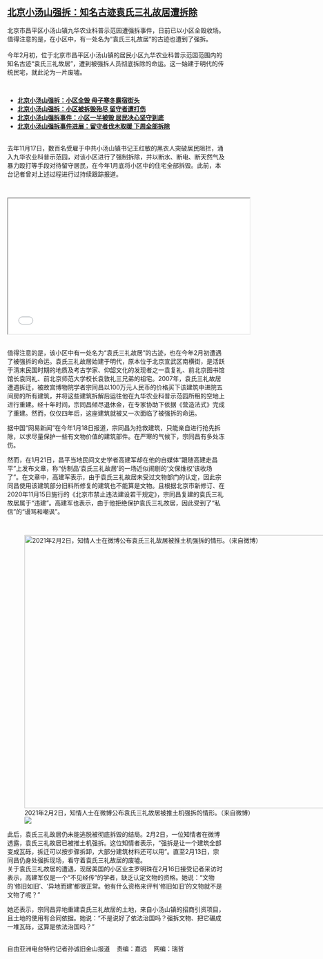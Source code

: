 <!--1613487360000-->
[北京小汤山强拆：知名古迹袁氏三礼故居遭拆除](https://www.rfa.org/mandarin/yataibaodao/renquanfazhi/sc-02162021083042.html)
------

<p>北京市昌平区小汤山镇九华农业科普示范园遭强拆事件，日前已以小区全毁收场。值得注意的是，在小区中，有一处名为“袁氏三礼故居”的古迹也遭到了强拆。<br/><br/>今年2月初，位于北京市昌平区小汤山镇的居民小区九华农业科普示范园范围内的知名古迹“袁氏三礼故居”，遭到被强拆人员彻底拆除的命运。这一始建于明代的传统民宅，就此沦为一片废墟。</p><p><br/></p><ul><li><strong><a href="https://www.rfa.org/mandarin/yataibaodao/renquanfazhi/sc-01272021142301.html">北京小汤山强拆：小区全毁 母子寒冬露宿街头</a></strong></li><li><strong><a href="https://www.rfa.org/mandarin/yataibaodao/renquanfazhi/sc-01082021092620.html">北京小汤山强拆：小区被拆毁殆尽 留守者遭打伤</a></strong></li><li><strong><a href="https://www.rfa.org/mandarin/yataibaodao/renquanfazhi/sc-12292020110523.html">北京小汤山强拆事件：小区一半被毁 居民决心坚守到底</a></strong></li><li><a href="https://www.rfa.org/mandarin/yataibaodao/renquanfazhi/sc-12102020104818.html"><strong>北京小汤山强拆事件进展：留守者伐木取暖 下周全部拆除</strong></a></li></ul><p><br/>去年11月17日，数百名受雇于中共小汤山镇书记王红敏的黑衣人突破居民阻拦，涌入九华农业科普示范园，对该小区进行了强制拆除，并以断水、断电、断天然气及暴力殴打等手段对待留守居民，在今年1月底将小区中的住宅全部拆毁。此前，本台记者曾对上述过程进行过持续跟踪报道。</p><p><br/></p><p><iframe height="314" src="//www.youtube.com/embed/E84lVL1F-ag" width="560"></iframe></p><p><br/>值得注意的是，该小区中有一处名为“袁氏三礼故居”的古迹，也在今年2月初遭遇了被强拆的命运。袁氏三礼故居始建于明代，原本位于北京宣武区南横街，是活跃于清末民国时期的地质及考古学家、仰韶文化的发现者之一袁复礼、前北京图书馆馆长袁同礼、前北京师范大学校长袁敦礼三兄弟的祖宅。2007年，袁氏三礼故居遭遇拆迁，被故宫博物院学者宗同昌以100万元人民币的价格买下该建筑中进院五间房的所有建筑，并将这些建筑拆解后运往他在九华农业科普示范园所租的空地上进行重建。经十年时间，宗同昌倾尽退休金，在专家协助下依据《营造法式》完成了重建。然而，仅仅四年后，这座建筑就被又一次面临了被强拆的命运。</p><p>据中国“网易新闻”在今年1月18日报道，宗同昌为抢救建筑，只能亲自进行抢先拆除，以求尽量保护一些有文物价值的建筑部件。在严寒的气候下，宗同昌有多处冻伤。</p><p>然而，在1月21日，昌平当地民间文史学者高建军却在他的自媒体“跟随高建走昌平”上发布文章，称“仿制品‘袁氏三礼故居’的一场近似闹剧的‘文保维权’该收场了”。在文章中，高建军表示，由于袁氏三礼故居未受过文物部门的认定，因此宗同昌使用该建筑部分旧料所修复的建筑也不能算是文物。且根据北京市新修订、在2020年11月15日施行的《北京市禁止违法建设若干规定》，宗同昌复建的袁氏三礼故居属于“违建”。高建军也表示，由于他拒绝保护袁氏三礼故居，因此受到了“私信”的“谩骂和嘲讽”。</p><p><br/></p><p><figure class="image-richtext image-inline captioned" style="width:1125px;"><img alt="2021年2月2日，知情人士在微博公布袁氏三礼故居被推土机强拆的情形。（来自微博）" height="633" src="https://www.rfa.org/mandarin/yataibaodao/renquanfazhi/sc-02162021083042.html/m0216-sc2.jpg/@@images/952173bb-946a-4582-a9c5-2f0aa54adfa8.jpeg" title="M0216-SC2.jpg" width="1125"/><figcaption class="image-caption">2021年2月2日，知情人士在微博公布袁氏三礼故居被推土机强拆的情形。（来自微博）</figcaption><small></small><div id="zoomattribute"><a data-caption="2021年2月2日，知情人士在微博公布袁氏三礼故居被推土机强拆的情形。（来自微博）" data-fancybox="" href="https://www.rfa.org/mandarin/yataibaodao/renquanfazhi/sc-02162021083042.html/m0216-sc2.jpg" id="single_image" title="2021年2月2日，知情人士在微博公布袁氏三礼故居被推土机强拆的情形。（来自微博）"><img src="/++plone++rfa-resources/img/icon-zoom.png"/></a></div></figure></p><p>此后，袁氏三礼故居仍未能逃脱被彻底拆毁的结局。2月2日，一位知情者在微博透露，袁氏三礼故居已被推土机强拆。这位知情者表示，“强拆是让一个建筑全部变成瓦砾，拆迁可以按步骤拆卸，大部分建筑材料还可以用”。直至2月13日，宗同昌仍身处强拆现场，看守着袁氏三礼故居的废墟。<br/>关于袁氏三礼故居的遭遇，现居美国的小区业主罗明珠在2月16日接受记者采访时表示，高建军仅是一个“不见经传”的学者，缺乏认定文物的资格。她说：“文物的‘修旧如旧’、‘异地而建’都很正常。他有什么资格来评判‘修旧如旧’的文物就不是文物了呢？”</p><p>她还表示，宗同昌异地重建袁氏三礼故居的土地，来自小汤山镇的招商引资项目，且土地的使用有合同依据。她说：“不是说好了依法治国吗？强拆文物、把它碾成一堆瓦砾，这算是依法治国吗？”</p><p><br/>自由亚洲电台特约记者孙诚旧金山报道    责编：嘉远    网编：瑞哲</p>
